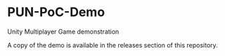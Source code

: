 # PUN-PoC-Demo
Unity Multiplayer Game demonstration

A copy of the demo is available in the releases section of this repository.
